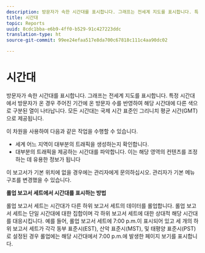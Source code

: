 ```yaml
---
description: 방문자가 속한 시간대를 표시합니다. 그래프는 전세계 지도를 표시합니다. 특정 시간대에서 방문자가 온 경우 주어진 기간에 온 방문자 수를 반영하여 해당 시간대에 다른 색으로 구분된 열이 나타납니다. 모든 시간대는 국제 시간 표준인 그리니치 평균 시간(GMT)으로 제공됩니다.
title: 시간대
topic: Reports
uuid: 8cdc1bba-e6b9-4ff0-b529-91c427223ddc
translation-type: ht
source-git-commit: 99ee24efaa517e8da700c67818c111c4aa90dc02

---
```



# 시간대

방문자가 속한 시간대를 표시합니다. 그래프는 전세계 지도를 표시합니다. 특정 시간대에서 방문자가 온 경우 주어진 기간에 온 방문자 수를 반영하여 해당 시간대에 다른 색으로 구분된 열이 나타납니다. 모든 시간대는 국제 시간 표준인 그리니치 평균 시간(GMT)으로 제공됩니다.

이 차원을 사용하여 다음과 같은 작업을 수행할 수 있습니다.

* 세계 어느 지역이 대부분의 트래픽을 생성하는지 확인합니다.
* 대부분의 트래픽을 제공하는 시간대를 파악합니다. 이는 해당 영역의 컨텐츠를 조정하는 데 유용한 정보가 됩니다

이 보고서가 기본 위치에 없을 경우에는 관리자에게 문의하십시오. 관리자가 기본 메뉴 구조를 변경했을 수 있습니다.

**롤업 보고서 세트에서 시간대를 표시하는 방법**

롤업 보고서 세트는 시간대가 다른 하위 보고서 세트의 데이터를 롤업합니다. 롤업 보고서 세트는 단일 시간대에 대한 집합이며 각 하위 보고서 세트에 대한 상대적 해당 시간대를 대응시킵니다. 예를 들어, 롤업 보고서 세트에 7:00 p.m.이 표시되어 있고 세 개의 하위 보고서 세트가 각각 동부 표준시(EST), 산악 표준시(MST), 및 태평양 표준시(PST)로 설정된 경우 롤업에는 해당 시간대에서 7:00 p.m.에 발생한 페이지 보기를 표시합니다.
